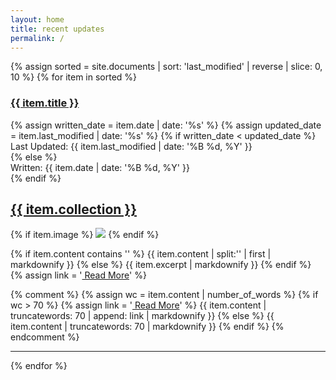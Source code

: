 ```yaml
---
layout: home
title: recent updates
permalink: /
---
```


<div>
{% assign sorted = site.documents | sort: 'last_modified' | reverse | slice: 0, 10 %}
{% for item in sorted %}
<div class="index_left_indent">
<div class="index_whole_title">
<div class="index_item_title">
<h3 class="no_break_title"><a href="{{ item.url }}">{{ item.title }}</a></h3>
{% assign written_date = item.date | date: '%s' %}
{% assign updated_date = item.last_modified | date: '%s' %}
{% if written_date < updated_date %}
<div class="metadata">Last Updated: {{ item.last_modified | date: '%B %d, %Y' }}</div>
{% else %}
<div class="metadata">Written: {{ item.date | date: '%B %d, %Y' }}</div>
{% endif %}
</div>
<div class="collection_title">
<h2 class="no_break_title"><a href="{{ site.url }}{{ item.collection }}">{{ item.collection }}</a></h2>
</div>
</div>
<div>
{% if item.image %}
<img src="{{ site.baseurl }}/images/{{ item.image }}" class="excerpt_image">
{% endif %}

{% if item.content contains '<!--more-->' %}
{{ item.content | split:'<!--more-->' | first | markdownify }}
{% else %}
{{ item.excerpt | markdownify }}
{% endif %}
{% assign link = '<a href="' | append: item.url | append: '"> Read More</a>' %}

{% comment %}
{% assign wc = item.content | number_of_words %}
{% if wc > 70 %}
{% assign link = '<a href="' | append: item.url | append: '"> Read More</a>' %}
{{ item.content | truncatewords: 70 | append: link | markdownify }}
{% else %}
{{ item.content | truncatewords: 70 | markdownify }}
{% endif %}
{% endcomment %}

</div>
</div>
<hr>
{% endfor %}
</div>
